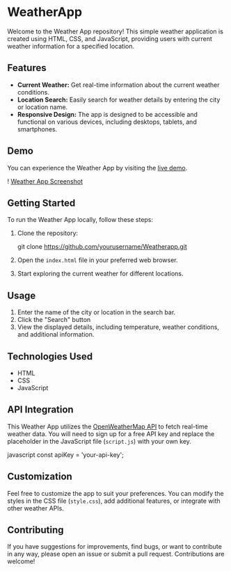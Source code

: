# WeatherApp

Welcome to the Weather App repository! This simple weather application is created using HTML, CSS, and JavaScript, providing users with current weather information for a specified location.

## Features

- **Current Weather:** Get real-time information about the current weather conditions.
- **Location Search:** Easily search for weather details by entering the city or location name.
- **Responsive Design:** The app is designed to be accessible and functional on various devices, including desktops, tablets, and smartphones.

## Demo

You can experience the Weather App by visiting the [live demo](https://sumeetbidhan.github.io/WeatherApp/).

! [Weather App Screenshot](./Weatherapp.png)

## Getting Started

To run the Weather App locally, follow these steps:

1. Clone the repository:
   
   git clone https://github.com/yourusername/Weatherapp.git
   

2. Open the `index.html` file in your preferred web browser.

3. Start exploring the current weather for different locations.

## Usage

1. Enter the name of the city or location in the search bar.
2. Click the "Search" button 
3. View the displayed details, including temperature, weather conditions, and additional information.

## Technologies Used

- HTML
- CSS
- JavaScript

## API Integration

This Weather App utilizes the [OpenWeatherMap API](https://openweathermap.org/api) to fetch real-time weather data. You will need to sign up for a free API key and replace the placeholder in the JavaScript file (`script.js`) with your own key.

javascript
const apiKey = 'your-api-key';


## Customization

Feel free to customize the app to suit your preferences. You can modify the styles in the CSS file (`style.css`), add additional features, or integrate with other weather APIs.

## Contributing

If you have suggestions for improvements, find bugs, or want to contribute in any way, please open an issue or submit a pull request. Contributions are welcome!


 

